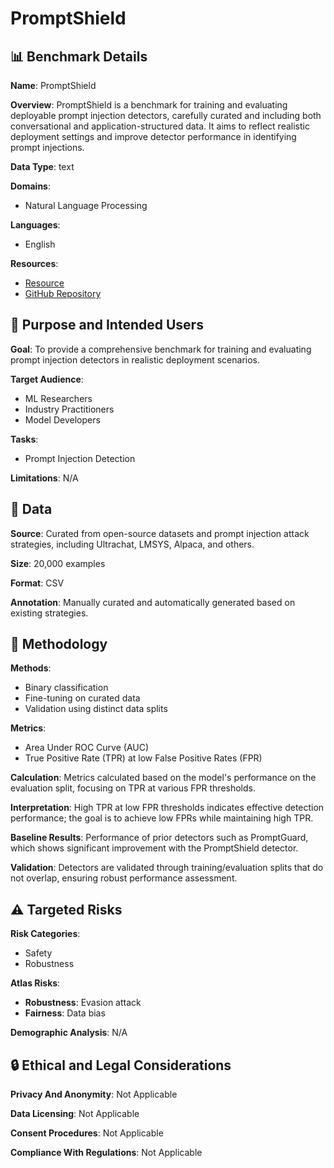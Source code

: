# PromptShield

## 📊 Benchmark Details

**Name**: PromptShield

**Overview**: PromptShield is a benchmark for training and evaluating deployable prompt injection detectors, carefully curated and including both conversational and application-structured data. It aims to reflect realistic deployment settings and improve detector performance in identifying prompt injections.

**Data Type**: text

**Domains**:
- Natural Language Processing

**Languages**:
- English

**Resources**:
- [Resource](https://huggingface.co/datasets/hendzh/PromptShield)
- [GitHub Repository](https://github.com/wagner-group/PromptShield)

## 🎯 Purpose and Intended Users

**Goal**: To provide a comprehensive benchmark for training and evaluating prompt injection detectors in realistic deployment scenarios.

**Target Audience**:
- ML Researchers
- Industry Practitioners
- Model Developers

**Tasks**:
- Prompt Injection Detection

**Limitations**: N/A

## 💾 Data

**Source**: Curated from open-source datasets and prompt injection attack strategies, including Ultrachat, LMSYS, Alpaca, and others.

**Size**: 20,000 examples

**Format**: CSV

**Annotation**: Manually curated and automatically generated based on existing strategies.

## 🔬 Methodology

**Methods**:
- Binary classification
- Fine-tuning on curated data
- Validation using distinct data splits

**Metrics**:
- Area Under ROC Curve (AUC)
- True Positive Rate (TPR) at low False Positive Rates (FPR)

**Calculation**: Metrics calculated based on the model's performance on the evaluation split, focusing on TPR at various FPR thresholds.

**Interpretation**: High TPR at low FPR thresholds indicates effective detection performance; the goal is to achieve low FPRs while maintaining high TPR.

**Baseline Results**: Performance of prior detectors such as PromptGuard, which shows significant improvement with the PromptShield detector.

**Validation**: Detectors are validated through training/evaluation splits that do not overlap, ensuring robust performance assessment.

## ⚠️ Targeted Risks

**Risk Categories**:
- Safety
- Robustness

**Atlas Risks**:
- **Robustness**: Evasion attack
- **Fairness**: Data bias

**Demographic Analysis**: N/A

## 🔒 Ethical and Legal Considerations

**Privacy And Anonymity**: Not Applicable

**Data Licensing**: Not Applicable

**Consent Procedures**: Not Applicable

**Compliance With Regulations**: Not Applicable
